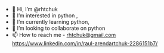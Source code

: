 - 👋 Hi, I’m @rhtchuk
- 👀 I’m interested in python ,
- 🌱 I’m currently learning python,
- 💞️ I’m looking to collaborate on python
- 📫 How to reach me  - rhtchuk@gmail.com
 https://www.linkedin.com/in/raul-arendartchuk-2286151b7/
<!---
rhtchuk/rhtchuk is a ✨ special ✨ repository because its `README.md` (this file) appears on your GitHub profile.
You can click the Preview link to take a look at your changes.
--->
